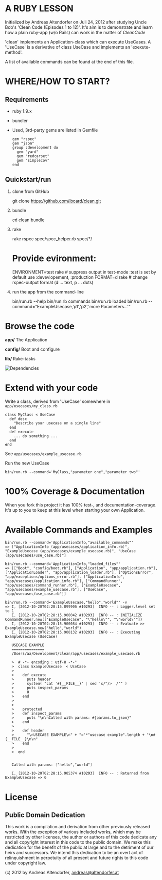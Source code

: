 A RUBY LESSON
=============

Initialized by Andreas Altendorfer on Juli 24, 2012 after
  studying Uncle Bob's 'Clean Code (Episodes 1 to 12)'. It's aim is to demonstrate and learn how a plain
  ruby-app (w/o Rails) can work in the matter of _CleanCode_

'clean' implements an Application-class which can execute UseCases. A 'UseCase' is
  a derivative of class UseCase and implements an 'exexute-method'.

A list of available commands can be found at the end of this file.

WHERE/HOW TO START?
===================

Requirements
------------

  * ruby 1.9.x
  * bundler
  * Used, 3rd-party gems are listed in Gemfile

        gem "rspec"
        gem "json"
        group :development do
          gem "yard"
          gem "redcarpet"
          gem "simplecov"
        end

Quickstart/run
--------------

  1. clone from GitHub

        git clone https://github.com/iboard/clean.git

  2. bundle

        cd clean
        bundle

  3. rake

        rake
        rspec spec/spec_helper.rb spec/*/

        # Provide evironment:
        ENVIRONMENT=test rake  # suppress output in test-mode :test is set by default use :devevlopement, :production
        FORMAT=d rake          # change rspec-output format (d ... text, p ... dots)

  4. run the app from the command-line

        bin/run.rb  --help
        bin/run.rb commands
        bin/run.rb loaded
        bin/run.rb --command="ExampleUsecase,'p1','p2','more Parameters...'"

Browse the code
===============

**app/**
The Application

**config/**
Boot and configure

**lib/**
Rake-tasks

![Dependencies](https://docs.google.com/viewer?pid=explorer&srcid=0BxdssCjqaEh6VzRJb0Y1Tl9iWkE&docid=2626c4310bfeb692f4123c60de559b74%7C5df9d15c4f275da200b25854bed41a94&a=bi&pagenumber=1&w=800)


Extend with your code
=====================

Write a class, derived from 'UseCase' somewhere in `app/usecases/my_class.rb`

    class MyClass < UseCase
      def desc
        "Describe your usecase on a single line"
      end
      def execute
        ... do something ...
      end
    end


See `app/usecases/example_usecase.rb`

Run the new UseCase

    bin/run.rb --command='MyClass,"parameter one","parameter two"'


100% Coverage & Documentation
=============================

When you fork this project it has 100% test-, and documentation-coverage.
It's up to you to keep at this level when starting your own Application.


Available Commands and Examples
===============================

    bin/run.rb --command='ApplicationInfo,"available_commands"'
    => ["ApplicationInfo (app/usecases/application_info.rb)", "ExampleUsecase (app/usecases/example_usecase.rb)", "UseCase (app/usecases/use_case.rb)"]

    bin/run.rb --command='ApplicationInfo,"loaded_files"'
    => [["Boot", "config/boot.rb"], ["Application", "app/application.rb"], ["ApplicationLoader", "app/application_loader.rb"], ["OptionsError", "app/exceptions/options_error.rb"], ["ApplicationInfo", "app/usecases/application_info.rb"], ["CommandRunner", "app/usecases/command_runner.rb"], ["ExampleUsecase", "app/usecases/example_usecase.rb"], ["UseCase", "app/usecases/use_case.rb"]]

    bin/run.rb --command='ExampleUsecase,"hello","world"' -v
    => I, [2012-10-20T02:28:15.899906 #10293]  INFO -- : Logger.level set to 1
       I, [2012-10-20T02:28:15.900042 #10293]  INFO -- : INITIALIZE CommandRunner.new(["ExampleUsecase", "\"hello\"", "\"world\""])
       I, [2012-10-20T02:28:15.900084 #10293]  INFO -- : Evaluate >> ExampleUsecase.new("hello","world")
       I, [2012-10-20T02:28:15.900132 #10293]  INFO -- : Executing ExampleUsecase (UseCase)

       USECASE EXAMPLE
       ===============
       /Users/aa/Development/clean/app/usecases/example_usecase.rb

       >  # -*- encoding : utf-8 -*-"
       >  class ExampleUsecase  < UseCase
       >
       >    def execute
       >      puts header
       >      system( "cat '#{__FILE__}' | sed 's/^/>  /'" )
       >      puts inspect_params
       >      0
       >    end
       >
       >
       >    protected
       >    def inspect_params
       >      puts "\n\nCalled with params: #{params.to_json}"
       >    end
       >
       >    def header
       >      "\nUSECASE EXAMPLE\n" + "="*"usecase example".length + "\n#{__FILE__}\n\n"
       >    end
       >
       >  end


       Called with params: ["hello","world"]

       I, [2012-10-20T02:28:15.905374 #10293]  INFO -- : Returned from ExampleUsecase => 0




License
=======

Public Domain Dedication
------------------------

This work is a compilation and derivation from other previously released works. With the exception of 
various included works, which may be restricted by other licenses, the author or authors of this code 
dedicate any and all copyright interest in this code to the public domain. We make this dedication for 
the benefit of the public at large and to the detriment of our heirs and successors. We intend this 
dedication to be an overt act of relinquishment in perpetuity of all present and future rights to this 
code under copyright law.

(c) 2012 by Andreas Altendorfer, <andreas@altendorfer.at>
